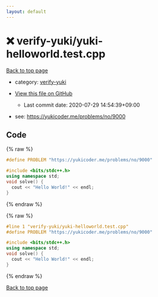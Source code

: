 ```yaml
---
layout: default
---
```


<!-- mathjax config similar to math.stackexchange -->
<script type="text/javascript" async
  src="https://cdnjs.cloudflare.com/ajax/libs/mathjax/2.7.5/MathJax.js?config=TeX-MML-AM_CHTML">
</script>
<script type="text/x-mathjax-config">
  MathJax.Hub.Config({
    TeX: { equationNumbers: { autoNumber: "AMS" }},
    tex2jax: {
      inlineMath: [ ['$','$'] ],
      processEscapes: true
    },
    "HTML-CSS": { matchFontHeight: false },
    displayAlign: "left",
    displayIndent: "2em"
  });
</script>

<script type="text/javascript" src="https://cdnjs.cloudflare.com/ajax/libs/jquery/3.4.1/jquery.min.js"></script>
<script src="https://cdn.jsdelivr.net/npm/jquery-balloon-js@1.1.2/jquery.balloon.min.js" integrity="sha256-ZEYs9VrgAeNuPvs15E39OsyOJaIkXEEt10fzxJ20+2I=" crossorigin="anonymous"></script>
<script type="text/javascript" src="../../assets/js/copy-button.js"></script>
<link rel="stylesheet" href="../../assets/css/copy-button.css" />


# :x: verify-yuki/yuki-helloworld.test.cpp

<a href="../../index.html">Back to top page</a>

* category: <a href="../../index.html#ea921838279ab5a0e84be169b8c4269e">verify-yuki</a>
* <a href="{{ site.github.repository_url }}/blob/master/verify-yuki/yuki-helloworld.test.cpp">View this file on GitHub</a>
    - Last commit date: 2020-07-29 14:54:39+09:00


* see: <a href="https://yukicoder.me/problems/no/9000">https://yukicoder.me/problems/no/9000</a>


## Code

<a id="unbundled"></a>
{% raw %}
```cpp
#define PROBLEM "https://yukicoder.me/problems/no/9000"

#include <bits/stdc++.h>
using namespace std;
void solve() { 
  cout << "Hello World!" << endl;
}

```
{% endraw %}

<a id="bundled"></a>
{% raw %}
```cpp
#line 1 "verify-yuki/yuki-helloworld.test.cpp"
#define PROBLEM "https://yukicoder.me/problems/no/9000"

#include <bits/stdc++.h>
using namespace std;
void solve() { 
  cout << "Hello World!" << endl;
}

```
{% endraw %}

<a href="../../index.html">Back to top page</a>

